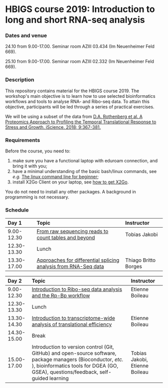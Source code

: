 # HBIGS course 2019: Introduction to long and short RNA-seq analysis

### Dates and venue

24.10 from 9.00-17.00. Seminar room AZIII 03.434 (Im Neuenheimer Feld 669).

25.10 from 9.00-17.00. Seminar room AZIII 02.332 (Im Neuenheimer Feld 669). 

### Description

This repository contains material for the HBIGS course 2019. The workshop's main objective is to learn how to use 
selected bioinformatics workflows and tools to analyse RNA- and Ribo-seq data. To attain this objective, participants will
be led through a series of practical exercises. 

We will be using a subset of the data from [D.A. Rothenberg et al. A Proteomics Approach to Profiling the Temporal Translational Response to Stress and Growth. iScience. 2018; 9:367-381.](https://www.sciencedirect.com/science/article/pii/S2589004218301949?via%3Dihub)

### Requirements
Before the course, you need to:
1. make sure you have a functional laptop with eduroam connection, and bring it with you;
2. have a minimal understanding of the basic bash/linux commands, see *e.g.* [The linux command line for beginner](https://tutorials.ubuntu.com/tutorial/command-line-for-beginners);
3. install X2Go Client on your laptop, see [how to get X2Go](https://wiki.x2go.org/doku.php/download:start).

You do not need to install any other packages. A background in programming is not necessary.

### Schedule

| Day 1 | Topic | Instructor |
:----------|:----------|:----------|
| 9.00-12.30 | [From raw sequencing reads to count tables and beyond](part_1/README.md) | Tobias Jakobi |
| 12.30-13.30 | Lunch |  |
| 13.30-17.00 | [Approaches for differential splicing analysis from RNA-Seq data](part_2/README.md) | Thiago Britto Borges |

| Day 2 | Topic | Instructor |
:----------|:----------|:----------|
| 9.00-12.30 | [Introduction to Ribo-seq data analysis and the Rp-Bp workflow](ribosome-profiling/README.md) | Etienne Boileau |
| 12.30-13.30 | Lunch |  |
| 13.30-14.30 | [Introduction to transcriptome-wide analysis of translational efficiency](ribosome-profiling/README.md) | Etienne Boileau |
| 14.30-15.00 | Break |  |
| 15.00-17.00 | Introduction to version control (Git, GitHub) and open-source software, package managers (Bioconductor, *etc.* ), bioinformatics tools for DGEA (GO, GSEA), questions/feedback, self-guided learning | Tobias Jakobi, Etienne Boileau |

